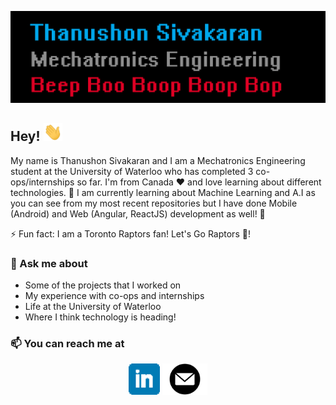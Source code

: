[![Banner](https://github.com/thanusiv/thanusiv/blob/master/assets/header/header.png)](https://github.com/thanusiv/thanusiv/blob/master/assets/header/header.png)

## Hey! <img src="https://github.com/thanusiv/thanusiv/blob/master/assets/gifs/wave.gif" width="30px">

My name is Thanushon Sivakaran and I am a Mechatronics Engineering student at the University of Waterloo who has completed 3 co-ops/internships so far. I'm from Canada ❤️ and love learning about different technologies. 🌱 I am currently learning about Machine Learning and A.I as you can see from my most recent repositories but I have done Mobile (Android) and Web (Angular, ReactJS) development as well! 🌱

⚡ Fun fact: I am a Toronto Raptors fan! Let's Go Raptors 🏀!

### 💬 Ask me about
- Some of the projects that I worked on
- My experience with co-ops and internships
- Life at the University of Waterloo
- Where I think technology is heading!

### 📫 You can reach me at 

<p align='center'>
<a href="https://www.linkedin.com/in/thanushonsiva/"><img height="50" src="https://github.com/thanusiv/thanusiv/blob/master/assets/icons/linkedin.png?raw=true"></a>
<a href="mailto:tsivakar@uwaterloo.ca"> <img height="50" src="https://github.com/thanusiv/thanusiv/blob/master/assets/icons/mail.png?raw=true"></a>
</p>


<!--
**thanusiv/thanusiv** is a ✨ _special_ ✨ repository because its `README.md` (this file) appears on your GitHub profile.

Here are some ideas to get you started:

- 🔭 I’m currently working on ...
- 🌱 I’m currently learning ...
- 👯 I’m looking to collaborate on ...
- 🤔 I’m looking for help with ...
- 💬 Ask me about ...
- 📫 How to reach me: ...
- 😄 Pronouns: ...
- ⚡ Fun fact: ...
-->
